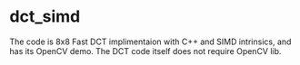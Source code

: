 dct_simd
========

The code is 8x8 Fast DCT implimentaion with C++ and SIMD intrinsics, and has its OpenCV demo.
The DCT code itself does not require OpenCV lib.
